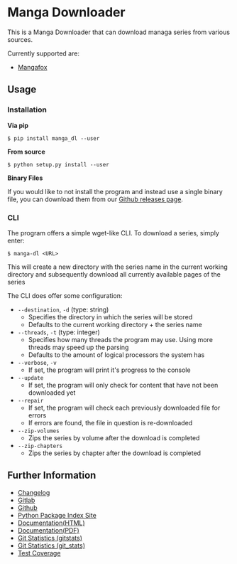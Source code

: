 # Manga Downloader

This is a Manga Downloader that can download managa series from various sources.

Currently supported are:

 * [Mangafox](http://mangafox.me)

## Usage

### Installation

**Via pip**

    $ pip install manga_dl --user

**From source**

    $ python setup.py install --user

**Binary Files**

If you would like to not install the program and instead use a single binary
file, you can download them from our [Github releases page](https://github.com/namboy94/manga-downloader/releases).

### CLI

The program offers a simple wget-like CLI. To download a series, simply enter:
    
    $ manga-dl <URL>
    
This will create a new directory with the series name in the current working
directory and subsequently download all currently available pages of the series

The CLI does offer some configuration:

* ```--destination```, ```-d``` (type: string)
  - Specifies the directory in which the series will be stored
  - Defaults to the current working directory + the series name
* ```--threads```, ```-t``` (type: integer)
  - Specifies how many threads the program may use. Using more threads may speed up the parsing
  - Defaults to the amount of logical processors the system has
* ```--verbose```, ```-v```
  - If set, the program will print it's progress to the console
* ```--update```
  - If set, the program will only check for content that have not been downloaded yet
* ```--repair```
  - If set, the program will check each previously downloaded file for errors
  - If errors are found, the file in question is re-downloaded
* ```--zip-volumes```
  - Zips the series by volume after the download is completed
* ```--zip-chapters```
  - Zips the series by chapter after the download is completed

## Further Information

* [Changelog](https://gitlab.namibsun.net/namboy94/manga-downloader/raw/master/CHANGELOG)
* [Gitlab](https://gitlab.namibsun.net/namboy94/manga-downloader)
* [Github](https://github.com/namboy94/manga-downloader)
* [Python Package Index Site](https://pypi.python.org/pypi/manga_dl)
* [Documentation(HTML)](https://docs.namibsun.net/html_docs/manga-downloader/index.html)
* [Documentation(PDF)](https://docs.namibsun.net/pdf_docs/manga-downloader.pdf)
* [Git Statistics (gitstats)](https://gitstats.namibsun.net/gitstats/manga-downloader/index.html)
* [Git Statistics (git_stats)](https://gitstats.namibsun.net/git_stats/manga-downloader/index.html)
* [Test Coverage](https://coverage.namibsun.net/manga-downloader/index.html)
